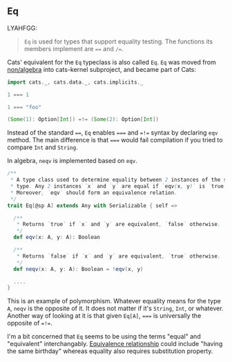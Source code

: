 
  [algebra]: https://github.com/non/algebra
  [Equivalence]: http://en.wikipedia.org/wiki/Equivalence_relation

## Eq

LYAHFGG:

> `Eq` is used for types that support equality testing. The functions its members implement are `==` and `/=`.

Cats' equivalent for the `Eq` typeclass is also called `Eq`.
`Eq` was moved from [non/algebra][algebra] into cats-kernel subproject, and became part of Cats:

```scala mdoc
import cats._, cats.data._, cats.implicits._

1 === 1
```

```scala mdoc:fail
1 === "foo"
```

```scala mdoc
(Some(1): Option[Int]) =!= (Some(2): Option[Int])
```

Instead of the standard `==`, `Eq` enables `===` and `=!=` syntax by declaring `eqv` method. The main difference is that `===` would fail compilation if you tried to compare `Int` and `String`.

In algebra, `neqv` is implemented based on `eqv`.

```scala
/**
 * A type class used to determine equality between 2 instances of the same
 * type. Any 2 instances `x` and `y` are equal if `eqv(x, y)` is `true`.
 * Moreover, `eqv` should form an equivalence relation.
 */
trait Eq[@sp A] extends Any with Serializable { self =>

  /**
   * Returns `true` if `x` and `y` are equivalent, `false` otherwise.
   */
  def eqv(x: A, y: A): Boolean

  /**
   * Returns `false` if `x` and `y` are equivalent, `true` otherwise.
   */
  def neqv(x: A, y: A): Boolean = !eqv(x, y)

  ....
}
```

This is an example of polymorphism. Whatever equality means for the type `A`,
`neqv` is the opposite of it. It does not matter if it's `String`, `Int`, or whatever.
Another way of looking at it is that given `Eq[A]`, `===` is universally the opposite of `=!=`.

I'm a bit concerned that `Eq` seems to be using the terms "equal" and "equivalent"
interchangably. [Equivalence relationship][Equivalence] could include "having the same birthday"
whereas equality also requires substitution property.
